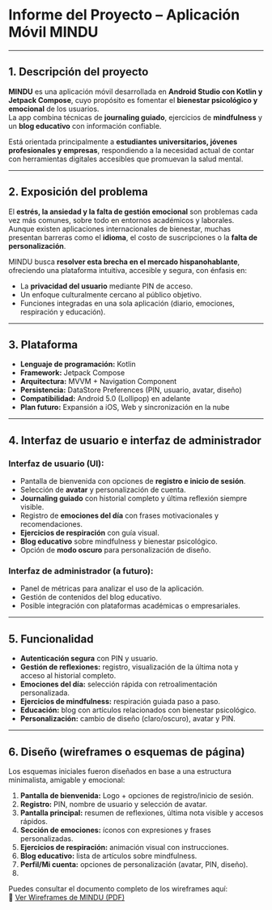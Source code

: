 # Informe del Proyecto – Aplicación Móvil **MINDU**

---

## 1. Descripción del proyecto

**MINDU** es una aplicación móvil desarrollada en **Android Studio con Kotlin y Jetpack Compose**, cuyo propósito es fomentar el **bienestar psicológico y emocional** de los usuarios.  
La app combina técnicas de **journaling guiado**, ejercicios de **mindfulness** y un **blog educativo** con información confiable.

Está orientada principalmente a **estudiantes universitarios, jóvenes profesionales y empresas**, respondiendo a la necesidad actual de contar con herramientas digitales accesibles que promuevan la salud mental.

---

## 2. Exposición del problema

El **estrés, la ansiedad y la falta de gestión emocional** son problemas cada vez más comunes, sobre todo en entornos académicos y laborales.  
Aunque existen aplicaciones internacionales de bienestar, muchas presentan barreras como el **idioma**, el costo de suscripciones o la **falta de personalización**.

MINDU busca **resolver esta brecha en el mercado hispanohablante**, ofreciendo una plataforma intuitiva, accesible y segura, con énfasis en:

- La **privacidad del usuario** mediante PIN de acceso.  
- Un enfoque culturalmente cercano al público objetivo.  
- Funciones integradas en una sola aplicación (diario, emociones, respiración y educación).  

---

## 3. Plataforma

- **Lenguaje de programación:** Kotlin  
- **Framework:** Jetpack Compose  
- **Arquitectura:** MVVM + Navigation Component  
- **Persistencia:** DataStore Preferences (PIN, usuario, avatar, diseño)  
- **Compatibilidad:** Android 5.0 (Lollipop) en adelante  
- **Plan futuro:** Expansión a iOS, Web y sincronización en la nube  

---

## 4. Interfaz de usuario e interfaz de administrador

### Interfaz de usuario (UI):

- Pantalla de bienvenida con opciones de **registro e inicio de sesión**.  
- Selección de **avatar** y personalización de cuenta.  
- **Journaling guiado** con historial completo y última reflexión siempre visible.  
- Registro de **emociones del día** con frases motivacionales y recomendaciones.  
- **Ejercicios de respiración** con guía visual.  
- **Blog educativo** sobre mindfulness y bienestar psicológico.  
- Opción de **modo oscuro** para personalización de diseño.  

### Interfaz de administrador (a futuro):

- Panel de métricas para analizar el uso de la aplicación.  
- Gestión de contenidos del blog educativo.  
- Posible integración con plataformas académicas o empresariales.  

---

## 5. Funcionalidad

- **Autenticación segura** con PIN y usuario.  
- **Gestión de reflexiones:** registro, visualización de la última nota y acceso al historial completo.  
- **Emociones del día:** selección rápida con retroalimentación personalizada.  
- **Ejercicios de mindfulness:** respiración guiada paso a paso.  
- **Educación:** blog con artículos relacionados con bienestar psicológico.  
- **Personalización:** cambio de diseño (claro/oscuro), avatar y PIN.  

---

## 6. Diseño (wireframes o esquemas de página)

Los esquemas iniciales fueron diseñados en base a una estructura minimalista, amigable y emocional:

1. **Pantalla de bienvenida:** Logo + opciones de registro/inicio de sesión.  
2. **Registro:** PIN, nombre de usuario y selección de avatar.  
3. **Pantalla principal:** resumen de reflexiones, última nota visible y accesos rápidos.  
4. **Sección de emociones:** íconos con expresiones y frases personalizadas.  
5. **Ejercicios de respiración:** animación visual con instrucciones.  
6. **Blog educativo:** lista de artículos sobre mindfulness.  
7. **Perfil/Mi cuenta:** opciones de personalización (avatar, PIN, diseño).
8. 
Puedes consultar el documento completo de los wireframes aquí:  
📄 [Ver Wireframes de MINDU (PDF)](drawable/pantallas_mindu.pdf)

